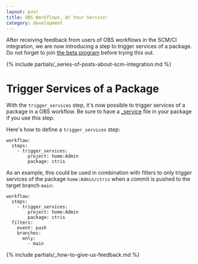 ```yaml
---
layout: post
title: OBS Workflows, At Your Service!
category: development
---
```


After receiving feedback from users of OBS workflows in the SCM/CI integration, we are now introducing
a step to trigger services of a package. Do not forget to join [the beta program](/2018/10/04/the-beta-program/)
before trying this out.

{% include partials/_series-of-posts-about-scm-integration.md %}

# Trigger Services of a Package

With the `trigger_services` step, it's now possible to trigger services of a package in a OBS workflow.
Be sure to have a [_service](https://openbuildservice.org/help/manuals/obs-user-guide/cha.obs.source_service.html)
file in your package if you use this step.

Here's how to define a `trigger_services` step:
```
workflow:
  steps:
    - trigger_services:
        project: home:Admin
        package: ctris
```

As an example, this could be used in combination with filters to only trigger services of the package `home:Admin/ctris`
when a commit is pushed to the target branch `main`:
```
workflow:
  steps:
    - trigger_services:
        project: home:Admin
        package: ctris
  filters:
    event: push
    branches:
      only:
        - main
```

{% include partials/_how-to-give-us-feedback.md %}
